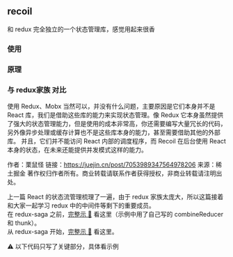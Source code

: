 ## recoil

和 redux 完全独立的一个状态管理库，感觉用起来很香

### 使用

### 原理

### 与 redux家族 对比
使用 Redux、Mobx 当然可以，并没有什么问题，主要原因是它们本身并不是 React 库，我们是借助这些库的能力来实现状态管理。像 Redux 它本身虽然提供了强大的状态管理能力，但是使用的成本非常高，你还需要编写大量冗长的代码，另外像异步处理或缓存计算也不是这些库本身的能力，甚至需要借助其他的外部库。
并且，它们并不能访问 React 内部的调度程序，而 Recoil 在后台使用 React 本身的状态，在未来还能提供并发模式这样的能力。

作者：栗鼠怪
链接：https://juejin.cn/post/7053989347564978206
来源：稀土掘金
著作权归作者所有。商业转载请联系作者获得授权，非商业转载请注明出处。



上一篇 React 的状态流管理梳理了一遍，由于 redux 家族太庞大，所以这篇接着和大家一起学习 redux 中的中间件等剩下的重要成员。  
在 redux-saga 之前，[完整示 🌰](https://codesandbox.io/s/reactxue-xi-forked-wz2rhs?file=/src/redux-extra/index.js) 看这里（示例中用了自己写的 combineReducer 和 thunk）。  
从 redux-saga 开始，[完整示 🌰](https://codesandbox.io/s/reactxue-xi-forked-wz2rhs?file=/src/redux-saga/index.js) 看这里。

⚠️ 以下代码只写了关键部分，具体看示例



